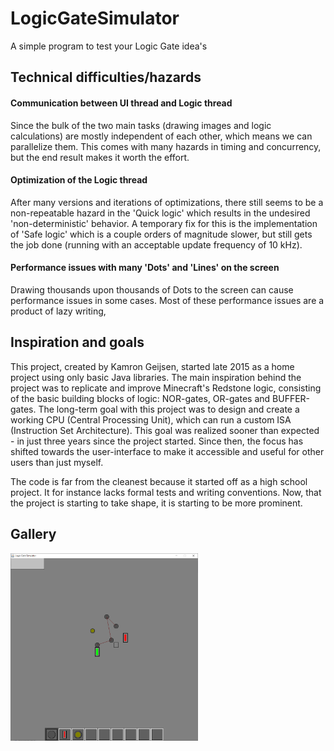 # LogicGateSimulator
A simple program to test your Logic Gate idea's

## Technical difficulties/hazards
#### Communication between UI thread and Logic thread 
Since the bulk of the two main tasks (drawing images and logic calculations) are mostly independent of each other, which means we can parallelize them. This comes with many hazards in timing and concurrency, but the end result makes it worth the effort.

#### Optimization of the Logic thread
After many versions and iterations of optimizations, there still seems to be a non-repeatable hazard in the 'Quick logic' which results in the undesired 'non-deterministic' behavior. A temporary fix for this is the implementation of 'Safe logic' which is a couple orders of magnitude slower, but still gets the job done (running with an acceptable update frequency of 10 kHz).

#### Performance issues with many 'Dots' and 'Lines' on the screen
Drawing thousands upon thousands of Dots to the screen can cause performance issues in some cases. Most of these performance issues are a product of lazy writing, 

## Inspiration and goals
This project, created by Kamron Geijsen, started late 2015 as a home project using only basic Java libraries. The main inspiration behind the project was to replicate and improve Minecraft's Redstone logic, consisting of the basic building blocks of logic: NOR-gates, OR-gates and BUFFER-gates.
The long-term goal with this project was to design and create a working CPU (Central Processing Unit), which can run a custom ISA (Instruction Set Architecture). This goal was realized sooner than expected - in just three years since the project started. 
Since then, the focus has shifted towards the user-interface to make it accessible and useful for other users than just myself.

The code is far from the cleanest because it started off as a high school project. It for instance lacks formal tests and writing conventions. Now, that the project is starting to take shape, it is starting to be more prominent.

## Gallery

<img src="/docs/images/LGS exampleOld.png" width="300">